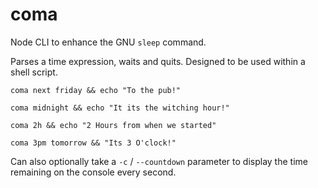 coma
====
Node CLI to enhance the GNU `sleep` command.

Parses a time expression, waits and quits. Designed to be used within a shell script.


	coma next friday && echo "To the pub!"

	coma midnight && echo "It its the witching hour!"

	coma 2h && echo "2 Hours from when we started"

	coma 3pm tomorrow && "Its 3 O'clock!"


Can also optionally take a `-c` / `--countdown` parameter to display the time remaining on the console every second.
